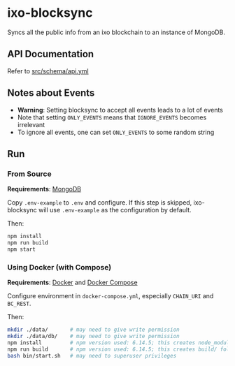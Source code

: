 # ixo-blocksync
Syncs all the public info from an ixo blockchain to an instance of MongoDB.

## API Documentation
Refer to [src/schema/api.yml](src/schema/api.yml)

## Notes about Events
- **Warning**: Setting blocksync to accept all events leads to a lot of events
- Note that setting `ONLY_EVENTS` means that `IGNORE_EVENTS` becomes irrelevant
- To ignore all events, one can set `ONLY_EVENTS` to some random string

## Run

### From Source
**Requirements**: [MongoDB](https://docs.mongodb.com/manual/installation/)

Copy `.env-example` to `.env` and configure. If this step is skipped, ixo-blocksync will use `.env-example` as the configuration by default.

Then:
```bash
npm install
npm run build
npm start
```

### Using Docker (with Compose)
**Requirements**: [Docker](https://docs.docker.com/engine/install/) and [Docker Compose](https://docs.docker.com/compose/install/)

Configure environment in `docker-compose.yml`, especially `CHAIN_URI` and `BC_REST`.

Then:
```bash
mkdir ./data/       # may need to give write permission
mkdir ./data/db/    # may need to give write permission
npm install         # npm version used: 6.14.5; this creates node_modules/ folder
npm run build       # npm version used: 6.14.5; this creates build/ folder
bash bin/start.sh   # may need to superuser privileges
```
